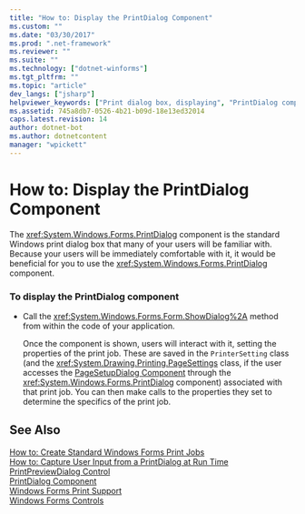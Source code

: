 ```yaml
---
title: "How to: Display the PrintDialog Component"
ms.custom: ""
ms.date: "03/30/2017"
ms.prod: ".net-framework"
ms.reviewer: ""
ms.suite: ""
ms.technology: ["dotnet-winforms"]
ms.tgt_pltfrm: ""
ms.topic: "article"
dev_langs: ["jsharp"]
helpviewer_keywords: ["Print dialog box, displaying", "PrintDialog component [Windows Forms], displaying", "printing [Windows Forms], displaying print dialog box"]
ms.assetid: 745a8db7-0526-4b21-b09d-18e13ed32014
caps.latest.revision: 14
author: dotnet-bot
ms.author: dotnetcontent
manager: "wpickett"
---
```

# How to: Display the PrintDialog Component
The <xref:System.Windows.Forms.PrintDialog> component is the standard Windows print dialog box that many of your users will be familiar with. Because your users will be immediately comfortable with it, it would be beneficial for you to use the <xref:System.Windows.Forms.PrintDialog> component.  
  
### To display the PrintDialog component  
  
-   Call the <xref:System.Windows.Forms.Form.ShowDialog%2A> method from within the code of your application.  
  
     Once the component is shown, users will interact with it, setting the properties of the print job. These are saved in the <!--zz <xref:System.Drawing.Printing.PrinterSetting>--> `PrinterSetting` class (and the <xref:System.Drawing.Printing.PageSettings> class, if the user accesses the [PageSetupDialog Component](../../../../docs/framework/winforms/controls/pagesetupdialog-component-windows-forms.md) through the <xref:System.Windows.Forms.PrintDialog> component) associated with that print job. You can then make calls to the properties they set to determine the specifics of the print job.  
  
## See Also  
 [How to: Create Standard Windows Forms Print Jobs](../../../../docs/framework/winforms/advanced/how-to-create-standard-windows-forms-print-jobs.md)   
 [How to: Capture User Input from a PrintDialog at Run Time](../../../../docs/framework/winforms/advanced/how-to-capture-user-input-from-a-printdialog-at-run-time.md)   
 [PrintPreviewDialog Control](../../../../docs/framework/winforms/controls/printpreviewdialog-control-windows-forms.md)   
 [PrintDialog Component](../../../../docs/framework/winforms/controls/printdialog-component-windows-forms.md)   
 [Windows Forms Print Support](../../../../docs/framework/winforms/advanced/windows-forms-print-support.md)   
 [Windows Forms Controls](../../../../docs/framework/winforms/controls/index.md)
